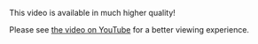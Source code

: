 This video is available in much higher quality!

Please see [the video on YouTube](https://www.youtube.com/watch?v=n49N1GEWSoo) for a better viewing experience.

